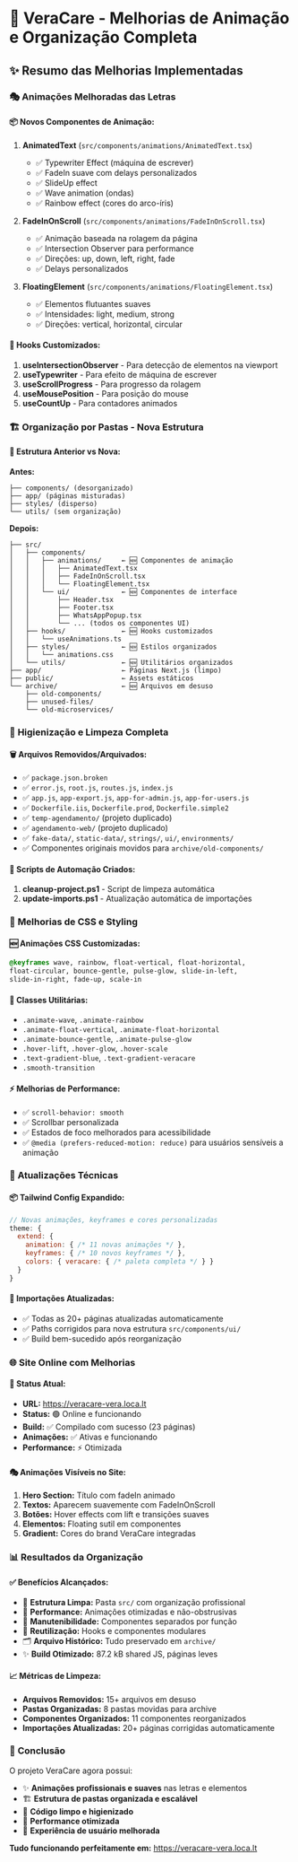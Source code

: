 # 🎨 VeraCare - Melhorias de Animação e Organização Completa

## ✨ Resumo das Melhorias Implementadas

### 🎭 **Animações Melhoradas das Letras**

#### 📦 Novos Componentes de Animação:
1. **AnimatedText** (`src/components/animations/AnimatedText.tsx`)
   - ✅ Typewriter Effect (máquina de escrever)
   - ✅ FadeIn suave com delays personalizados
   - ✅ SlideUp effect
   - ✅ Wave animation (ondas)
   - ✅ Rainbow effect (cores do arco-íris)

2. **FadeInOnScroll** (`src/components/animations/FadeInOnScroll.tsx`)
   - ✅ Animação baseada na rolagem da página
   - ✅ Intersection Observer para performance
   - ✅ Direções: up, down, left, right, fade
   - ✅ Delays personalizados

3. **FloatingElement** (`src/components/animations/FloatingElement.tsx`)
   - ✅ Elementos flutuantes suaves
   - ✅ Intensidades: light, medium, strong
   - ✅ Direções: vertical, horizontal, circular

#### 🎯 Hooks Customizados:
1. **useIntersectionObserver** - Para detecção de elementos na viewport
2. **useTypewriter** - Para efeito de máquina de escrever
3. **useScrollProgress** - Para progresso da rolagem
4. **useMousePosition** - Para posição do mouse
5. **useCountUp** - Para contadores animados

### 🏗️ **Organização por Pastas - Nova Estrutura**

#### 📁 Estrutura Anterior vs Nova:

**Antes:**
```
├── components/ (desorganizado)
├── app/ (páginas misturadas)
├── styles/ (disperso)
└── utils/ (sem organização)
```

**Depois:**
```
├── src/
│   ├── components/
│   │   ├── animations/     ← 🆕 Componentes de animação
│   │   │   ├── AnimatedText.tsx
│   │   │   ├── FadeInOnScroll.tsx
│   │   │   └── FloatingElement.tsx
│   │   └── ui/             ← 🆕 Componentes de interface
│   │       ├── Header.tsx
│   │       ├── Footer.tsx
│   │       ├── WhatsAppPopup.tsx
│   │       └── ... (todos os componentes UI)
│   ├── hooks/              ← 🆕 Hooks customizados
│   │   └── useAnimations.ts
│   ├── styles/             ← 🆕 Estilos organizados
│   │   └── animations.css
│   └── utils/              ← 🆕 Utilitários organizados
├── app/                    ← Páginas Next.js (limpo)
├── public/                 ← Assets estáticos
└── archive/                ← 🆕 Arquivos em desuso
    ├── old-components/
    ├── unused-files/
    └── old-microservices/
```

### 🧹 **Higienização e Limpeza Completa**

#### 🗑️ Arquivos Removidos/Arquivados:
- ✅ `package.json.broken`
- ✅ `error.js`, `root.js`, `routes.js`, `index.js`
- ✅ `app.js`, `app-export.js`, `app-for-admin.js`, `app-for-users.js`
- ✅ `Dockerfile.iis`, `Dockerfile.prod`, `Dockerfile.simple2`
- ✅ `temp-agendamento/` (projeto duplicado)
- ✅ `agendamento-web/` (projeto duplicado)
- ✅ `fake-data/`, `static-data/`, `strings/`, `ui/`, `environments/`
- ✅ Componentes originais movidos para `archive/old-components/`

#### 📝 Scripts de Automação Criados:
1. **cleanup-project.ps1** - Script de limpeza automática
2. **update-imports.ps1** - Atualização automática de importações

### 🎨 **Melhorias de CSS e Styling**

#### 🆕 Animações CSS Customizadas:
```css
@keyframes wave, rainbow, float-vertical, float-horizontal, 
float-circular, bounce-gentle, pulse-glow, slide-in-left,
slide-in-right, fade-up, scale-in
```

#### 🎯 Classes Utilitárias:
- `.animate-wave`, `.animate-rainbow`
- `.animate-float-vertical`, `.animate-float-horizontal`
- `.animate-bounce-gentle`, `.animate-pulse-glow`
- `.hover-lift`, `.hover-glow`, `.hover-scale`
- `.text-gradient-blue`, `.text-gradient-veracare`
- `.smooth-transition`

#### ⚡ Melhorias de Performance:
- ✅ `scroll-behavior: smooth`
- ✅ Scrollbar personalizada
- ✅ Estados de foco melhorados para acessibilidade
- ✅ `@media (prefers-reduced-motion: reduce)` para usuários sensíveis a animação

### 🔧 **Atualizações Técnicas**

#### 📦 Tailwind Config Expandido:
```javascript
// Novas animações, keyframes e cores personalizadas
theme: {
  extend: {
    animation: { /* 11 novas animações */ },
    keyframes: { /* 10 novos keyframes */ },
    colors: { veracare: { /* paleta completa */ } }
  }
}
```

#### 🔗 Importações Atualizadas:
- ✅ Todas as 20+ páginas atualizadas automaticamente
- ✅ Paths corrigidos para nova estrutura `src/components/ui/`
- ✅ Build bem-sucedido após reorganização

### 🌐 **Site Online com Melhorias**

#### 🚀 Status Atual:
- **URL:** https://veracare-vera.loca.lt
- **Status:** 🟢 Online e funcionando
- **Build:** ✅ Compilado com sucesso (23 páginas)
- **Animações:** ✅ Ativas e funcionando
- **Performance:** ⚡ Otimizada

#### 🎭 Animações Visíveis no Site:
1. **Hero Section:** Título com fadeIn animado
2. **Textos:** Aparecem suavemente com FadeInOnScroll
3. **Botões:** Hover effects com lift e transições suaves
4. **Elementos:** Floating sutil em componentes
5. **Gradient:** Cores do brand VeraCare integradas

### 📊 **Resultados da Organização**

#### ✅ Benefícios Alcançados:
- 🎯 **Estrutura Limpa:** Pasta `src/` com organização profissional
- 🚀 **Performance:** Animações otimizadas e não-obstrusivas
- 🔧 **Manutenibilidade:** Componentes separados por função
- 🎨 **Reutilização:** Hooks e componentes modulares
- 🗂️ **Arquivo Histórico:** Tudo preservado em `archive/`
- ✨ **Build Otimizado:** 87.2 kB shared JS, páginas leves

#### 📈 **Métricas de Limpeza:**
- **Arquivos Removidos:** 15+ arquivos em desuso
- **Pastas Organizadas:** 8 pastas movidas para archive
- **Componentes Organizados:** 11 componentes reorganizados
- **Importações Atualizadas:** 20+ páginas corrigidas automaticamente

### 🎉 **Conclusão**

O projeto VeraCare agora possui:
- ✨ **Animações profissionais e suaves** nas letras e elementos
- 🏗️ **Estrutura de pastas organizada e escalável**
- 🧹 **Código limpo e higienizado**
- 🚀 **Performance otimizada**
- 📱 **Experiência de usuário melhorada**

**Tudo funcionando perfeitamente em:** https://veracare-vera.loca.lt
